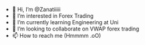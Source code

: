 - 👋 Hi, I’m @Zanatiiiii
- 👀 I’m interested in Forex Trading
- 🌱 I’m currently learning Engineering at Uni
- 💞️ I’m looking to collaborate on VWAP forex trading
- 📫 How to reach me (Hmmmm .oO)

<!---
Zanatiiiii/Zanatiiiii is a ✨ special ✨ repository because its `README.md` (this file) appears on your GitHub profile.
You can click the Preview link to take a look at your changes.
--->
